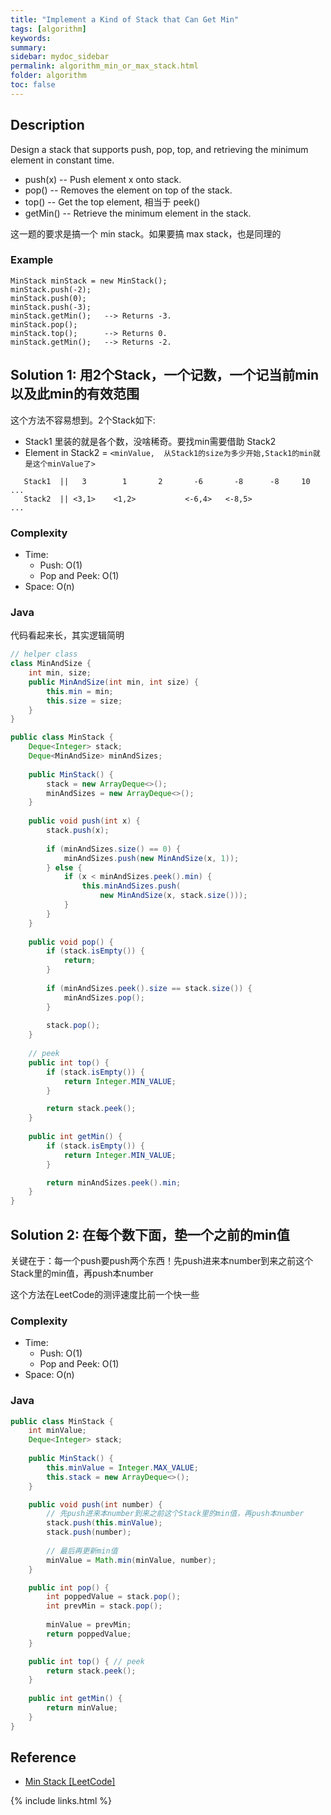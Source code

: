 ```yaml
---
title: "Implement a Kind of Stack that Can Get Min"
tags: [algorithm]
keywords:
summary:
sidebar: mydoc_sidebar
permalink: algorithm_min_or_max_stack.html
folder: algorithm
toc: false
---
```


## Description
Design a stack that supports push, pop, top, and retrieving the minimum element in constant time.
* push(x) -- Push element x onto stack.
* pop() -- Removes the element on top of the stack.
* top() -- Get the top element, 相当于 peek()
* getMin() -- Retrieve the minimum element in the stack.

这一题的要求是搞一个 min stack。如果要搞 max stack，也是同理的

### Example
```
MinStack minStack = new MinStack();
minStack.push(-2);
minStack.push(0);
minStack.push(-3);
minStack.getMin();   --> Returns -3.
minStack.pop();
minStack.top();      --> Returns 0.
minStack.getMin();   --> Returns -2.
```

## Solution 1: 用2个Stack，一个记数，一个记当前min以及此min的有效范围
这个方法不容易想到。2个Stack如下:
* Stack1 里装的就是各个数，没啥稀奇。要找min需要借助 Stack2
* Element in Stack2 = `<minValue,  从Stack1的size为多少开始,Stack1的min就是这个minValue了>`
```
   Stack1  ||   3        1       2       -6       -8      -8     10   ...
   Stack2  || <3,1>    <1,2>           <-6,4>   <-8,5>                ...
```


### Complexity
* Time:
  * Push: O(1)
  * Pop and Peek: O(1)
* Space: O(n)

### Java
代码看起来长，其实逻辑简明
```java
// helper class
class MinAndSize {
    int min, size;
    public MinAndSize(int min, int size) {
        this.min = min;
        this.size = size;
    }
}

public class MinStack {
    Deque<Integer> stack;
    Deque<MinAndSize> minAndSizes;
        
    public MinStack() {
        stack = new ArrayDeque<>();
        minAndSizes = new ArrayDeque<>();
    }
    
    public void push(int x) {
        stack.push(x);
        
        if (minAndSizes.size() == 0) {
            minAndSizes.push(new MinAndSize(x, 1));
        } else {
            if (x < minAndSizes.peek().min) {
                this.minAndSizes.push(
                    new MinAndSize(x, stack.size()));
            } 
        }
    }
    
    public void pop() {
        if (stack.isEmpty()) {
            return;
        }
        
        if (minAndSizes.peek().size == stack.size()) {
            minAndSizes.pop();
        }
        
        stack.pop();
    }
    
    // peek
    public int top() {
        if (stack.isEmpty()) {
            return Integer.MIN_VALUE;
        }

        return stack.peek();        
    }
    
    public int getMin() {
        if (stack.isEmpty()) {
            return Integer.MIN_VALUE;
        }

        return minAndSizes.peek().min;         
    }
}
```

## Solution 2: 在每个数下面，垫一个之前的min值
关键在于：每一个push要push两个东西！先push进来本number到来之前这个Stack里的min值，再push本number

这个方法在LeetCode的测评速度比前一个快一些
        
### Complexity
* Time:
  * Push: O(1)
  * Pop and Peek: O(1)
* Space: O(n)

### Java
```java
public class MinStack {
    int minValue;
    Deque<Integer> stack;
    
    public MinStack() {
        this.minValue = Integer.MAX_VALUE;
        this.stack = new ArrayDeque<>();
    }

    public void push(int number) {
        // 先push进来本number到来之前这个Stack里的min值，再push本number
        stack.push(this.minValue); 
        stack.push(number);
        
        // 最后再更新min值
        minValue = Math.min(minValue, number);
    }

    public int pop() {
        int poppedValue = stack.pop();
        int prevMin = stack.pop();
        
        minValue = prevMin;
        return poppedValue;
    }

    public int top() { // peek
        return stack.peek();
    }
    
    public int getMin() {
        return minValue;
    }
}
```

## Reference
* [Min Stack [LeetCode]](https://leetcode.com/problems/min-stack/description/)

{% include links.html %}
